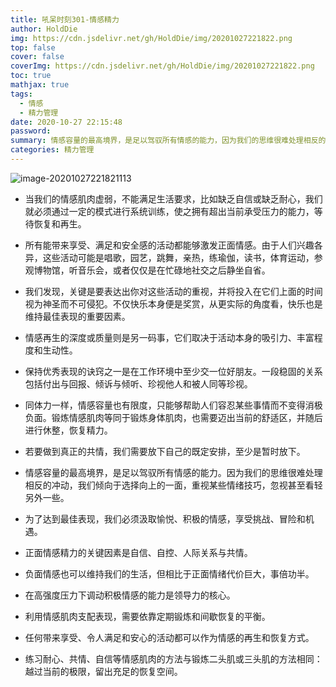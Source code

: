 ```yaml
---
title: 吼呆时刻301-情感精力
author: HoldDie
img: https://cdn.jsdelivr.net/gh/HoldDie/img/20201027221822.png
top: false
cover: false
coverImg: https://cdn.jsdelivr.net/gh/HoldDie/img/20201027221822.png
toc: true
mathjax: true
tags:
  - 情感
  - 精力管理
date: 2020-10-27 22:15:48
password:
summary: 情感容量的最高境界，是足以驾驭所有情感的能力，因为我们的思维很难处理相反的冲动，我们倾向于选择向上的一面，重视某些情绪技巧，忽视甚至看轻另外一些。
categories: 精力管理
---
```




![image-20201027221821113](https://cdn.jsdelivr.net/gh/HoldDie/img/20201027221822.png)

- 当我们的情感肌肉虚弱，不能满足生活要求，比如缺乏自信或缺乏耐心，我们就必须通过一定的模式进行系统训练，使之拥有超出当前承受压力的能力，等待恢复和再生。
- 所有能带来享受、满足和安全感的活动都能够激发正面情感。由于人们兴趣各异，这些活动可能是唱歌，园艺，跳舞，亲热，练瑜伽，读书，体育运动，参观博物馆，听音乐会，或者仅仅是在忙碌地社交之后静坐自省。
- 我们发现，关键是要表达出你对这些活动的重视，并将投入在它们上面的时间视为神圣而不可侵犯。不仅快乐本身便是奖赏，从更实际的角度看，快乐也是维持最佳表现的重要因素。
- 情感再生的深度或质量则是另一码事，它们取决于活动本身的吸引力、丰富程度和生动性。
- 保持优秀表现的诀窍之一是在工作环境中至少交一位好朋友。一段稳固的关系包括付出与回报、倾诉与倾听、珍视他人和被人同等珍视。
- 同体力一样，情感容量也有限度，只能够帮助人们容忍某些事情而不变得消极负面。锻炼情感肌肉等同于锻炼身体肌肉，也需要迈出当前的舒适区，并随后进行休整，恢复精力。
- 若要做到真正的共情，我们需要放下自己的既定安排，至少是暂时放下。
- 情感容量的最高境界，是足以驾驭所有情感的能力。因为我们的思维很难处理相反的冲动，我们倾向于选择向上的一面，重视某些情绪技巧，忽视甚至看轻另外一些。
- 为了达到最佳表现，我们必须汲取愉悦、积极的情感，享受挑战、冒险和机遇。
- 正面情感精力的关键因素是自信、自控、人际关系与共情。

- 负面情感也可以维持我们的生活，但相比于正面情绪代价巨大，事倍功半。
- 在高强度压力下调动积极情感的能力是领导力的核心。
- 利用情感肌肉支配表现，需要依靠定期锻炼和间歇恢复的平衡。
- 任何带来享受、令人满足和安心的活动都可以作为情感的再生和恢复方式。
- 练习耐心、共情、自信等情感肌肉的方法与锻炼二头肌或三头肌的方法相同：越过当前的极限，留出充足的恢复空间。

